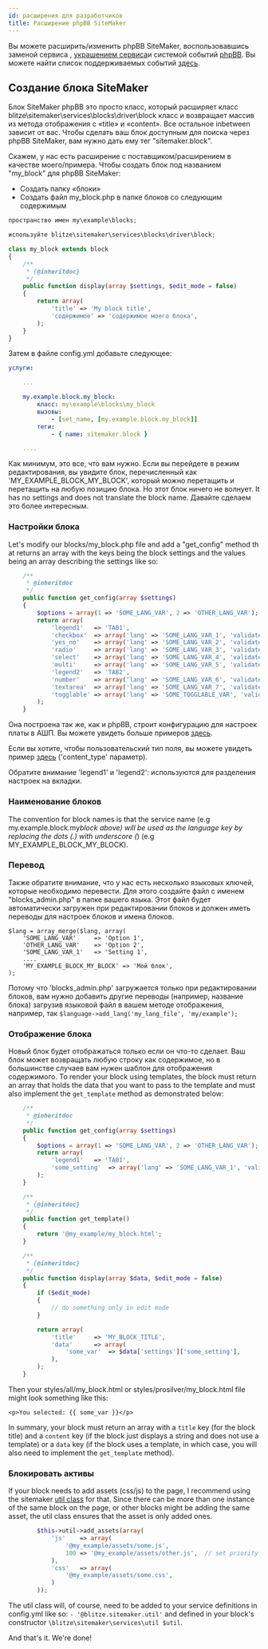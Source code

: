 ```yaml
---
id: расширения для разработчиков
title: Расширение phpBB SiteMaker
---
```


Вы можете расширить/изменить phpBB SiteMaker, воспользовавшись заменой сервиса [](https://area51.phpbb.com/docs/dev/3.2.x/extensions/tutorial_advanced.html#using-service-replacement), [украшением сервиса](https://area51.phpbb.com/docs/dev/3.2.x/extensions/tutorial_advanced.html#using-service-decoration)и системой событий [phpBB](https://area51.phpbb.com/docs/dev/3.2.x/extensions/tutorial_events.html). Вы можете найти список поддерживаемых событий [здесь](./developer-events.md).

## Создание блока SiteMaker

Блок SiteMaker phpBB это просто класс, который расширяет класс blitze\sitemaker\services\blocks\driver\block класс и возвращает массив из метода отображения с «title» и «content». Все остальное inbetween зависит от вас. Чтобы сделать ваш блок доступным для поиска через phpBB SiteMaker, вам нужно дать ему тег "sitemaker.block".

Скажем, у нас есть расширение с поставщиком/расширением в качестве моего/примера. Чтобы создать блок под названием "my_block" для phpBB SiteMaker:

- Создать папку «блоки»
- Создать файл my_block.php в папке блоков со следующим содержимым

```php
пространство имен my\example\blocks;

используйте blitze\sitemaker\services\blocks\driver\block;

class my_block extends block
{
    /**
     * {@inheritdoc}
     */
    public function display(array $settings, $edit_mode = false)
    {
        return array(
            'title' => 'My block title',
            'содержимое' => 'содержимое моего блока',
        );
    }
}
```

Затем в файле config.yml добавьте следующее:

```yml
услуги:

    ...

    my.example.block.my_block:
        класс: my\example\blocks\my_block
        вызовы:
            - [set_name, [my.example.block.my_block]]
        теги:
            - { name: sitemaker.block }

    ....

```

Как минимум, это все, что вам нужно. Если вы перейдете в режим редактирования, вы увидите блок, перечисленный как 'MY_EXAMPLE_BLOCK_MY_BLOCK', который можно перетащить и перетащить на любую позицию блока. Но этот блок ничего не волнует. It has no settings and does not translate the block name. Давайте сделаем это более интересным.

### Настройки блока

Let's modify our blocks/my_block.php file and add a "get_config" method th at returns an array with the keys being the block settings and the values being an array describing the settings like so:

```php
    /**
     * @inheritdoc
     */
    public function get_config(array $settings)
    {
        $options = array(1 => 'SOME_LANG_VAR', 2 => 'OTHER_LANG_VAR');
        return array(
            'legend1'   => 'TAB1',
            'checkbox'  => array('lang' => 'SOME_LANG_VAR_1', 'validate' => 'string', 'type' => 'checkbox', 'options' => $options, 'default' => array(), 'explain' => false),
            'yes_no'    => array('lang' => 'SOME_LANG_VAR_2', 'validate' => 'bool', 'type' => 'radio:yes_no', 'explain' => false, 'default' => false),
            'radio'     => array('lang' => 'SOME_LANG_VAR_3', 'validate' => 'bool', 'type' => 'radio', 'options' => $options, 'explain' => false, 'default' => 'topic'),
            'select'    => array('lang' => 'SOME_LANG_VAR_4', 'validate' => 'string', 'type' => 'select', 'options' => $options, 'default' => '', 'explain' => false),
            'multi'     => array('lang' => 'SOME_LANG_VAR_5', 'validate' => 'string', 'type' => 'multi_select', 'options' => $options, 'default' => array(), 'explain' => false),
            'legend2'   => 'TAB2',
            'number'    => array('lang' => 'SOME_LANG_VAR_6', 'validate' => 'int:0:20', 'type' => 'number:0:20', 'maxlength' => 2, 'explain' => false, 'default' => 5),
            'textarea'  => array('lang' => 'SOME_LANG_VAR_7', 'validate' => 'string', 'type' => 'textarea:3:40', 'maxlength' => 2, 'explain' => true, 'default' => ''),
            'togglable' => array('lang' => 'SOME_TOGGLABLE_VAR', 'validate' => 'string', 'type' => 'select:1:0:toggle_key', 'options' => $options, 'default' => '', 'append' => '<div id="toggle_key-1">Only show when option 1 is selected</div>'),
        );
    }
```

Она построена так же, как и phpBB, строит конфигурацию для настроек платы в АШП. Вы можете увидеть больше примеров [здесь](https://github.com/phpbb/phpbb/blob/master/phpBB/includes/acp/acp_board.php).

Если вы хотите, чтобы пользовательский тип поля, вы можете увидеть пример [здесь](https://github.com/blitze/phpBB-ext-sitemaker_content/blob/develop/blocks/recent.php) ('content_type' параметр).

Обратите внимание 'legend1' и 'legend2': используются для разделения настроек на вкладки.

### Наименование блоков

The convention for block names is that the service name (e.g my.example.block.my*block above) will be used as the language key by replacing the dots (.) with underscore (*) (e.g MY_EXAMPLE_BLOCK_MY_BLOCK).

### Перевод

Также обратите внимание, что у нас есть несколько языковых ключей, которые необходимо перевести. Для этого создайте файл с именем "blocks_admin.php" в папке вашего языка. Этот файл будет автоматически загружен при редактировании блоков и должен иметь переводы для настроек блоков и имена блоков.

    $lang = array_merge($lang, array(
        'SOME_LANG_VAR'     => 'Option 1',
        'OTHER_LANG_VAR'    => 'Option 2',
        'SOME_LANG_VAR_1'   => 'Setting 1',
        ....
        'MY_EXAMPLE_BLOCK_MY_BLOCK' => 'Мой блок',
    );
    

Потому что 'blocks_admin.php' загружается только при редактировании блоков, вам нужно добавить другие переводы (например, название блока) загрузив языковой файл в вашем методе отображения, например, так `$language->add_lang('my_lang_file', 'my/example');`

### Отображение блока

Новый блок будет отображаться только если он что-то сделает. Ваш блок может возвращать любую строку как содержимое, но в большинстве случаев вам нужен шаблон для отображения содержимого. To render your block using templates, the block must return an array that holds the data that you want to pass to the template and must also implement the `get_template` method as demonstrated below:

```php
    /**
     * @inheritdoc
     */
    public function get_config(array $settings)
    {
        $options = array(1 => 'SOME_LANG_VAR', 2 => 'OTHER_LANG_VAR');
        return array(
            'legend1'   => 'TAB1',
            'some_setting'  => array('lang' => 'SOME_LANG_VAR_1', 'validate' => 'string', 'type' => 'checkbox', 'options' => $options, 'default' => array(), 'explain' => false),
        );
    }

    /**
     * {@inheritdoc}
     */
    public function get_template()
    {
        return '@my_example/my_block.html';
    }

    /**
     * {@inheritdoc}
     */
    public function display(array $data, $edit_mode = false)
    {
        if ($edit_mode)
        {
            // do something only in edit mode
        }

        return array(
            'title'     => 'MY_BLOCK_TITLE',
            'data'      => array(
                'some_var'  => $data['settings']['some_setting'],
            ),
        );
    }
```

Then your styles/all/my_block.html or styles/prosilver/my_block.html file might look something like this:

    <p>You selected: {{ some_var }}</p>
    

In summary, your block must return an array with a `title` key (for the block title) and a `content` key (if the block just displays a string and does not use a template) or a `data` key (if the block uses a template, in which case, you will also need to implement the `get_template` method).

### Блокировать активы

If your block needs to add assets (css/js) to the page, I recommend using the sitemaker [util class](https://github.com/blitze/phpBB-ext-sitemaker/blob/develop/services/util.php) for that. Since there can be more than one instance of the same block on the page, or other blocks might be adding the same asset, the util class ensures that the asset is only added ones.

```php
        $this->util->add_assets(array(
            'js'    => array(
                '@my_example/assets/some.js',
                100 => '@my_example/assets/other.js',  // set priority
            ),
            'css'   => array(
                '@my_example/assets/some.css',
            )
        ));
```

The util class will, of course, need to be added to your service definitions in config.yml like so: `- '@blitze.sitemaker.util'` and defined in your block's constructor `\blitze\sitemaker\services\util $util`.

And that's it. We're done!